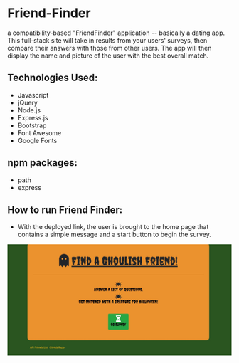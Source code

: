 # Friend-Finder
a compatibility-based "FriendFinder" application -- basically a dating app. This full-stack site will take in results from your users' surveys, then compare their answers with those from other users. The app will then display the name and picture of the user with the best overall match.

## Technologies Used:

* Javascript
* jQuery
* Node.js
* Express.js
* Bootstrap
* Font Awesome
* Google Fonts

## npm packages:

* path
* express

## How to run Friend Finder:

* With the deployed link, the user is brought to the home page that contains a simple message and a start button to begin the survey.

![Homepage](images/deployed-homepage.JPG)